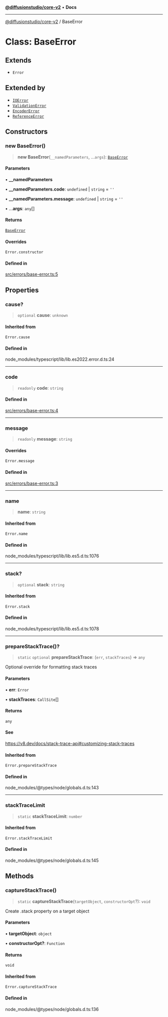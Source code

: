 [**@diffusionstudio/core-v2**](../README.md) • **Docs**

***

[@diffusionstudio/core-v2](../globals.md) / BaseError

# Class: BaseError

## Extends

- `Error`

## Extended by

- [`IOError`](IOError.md)
- [`ValidationError`](ValidationError.md)
- [`EncoderError`](EncoderError.md)
- [`ReferenceError`](ReferenceError.md)

## Constructors

### new BaseError()

> **new BaseError**(`__namedParameters`, ...`args`): [`BaseError`](BaseError.md)

#### Parameters

• **\_\_namedParameters**

• **\_\_namedParameters.code**: `undefined` \| `string` = `''`

• **\_\_namedParameters.message**: `undefined` \| `string` = `''`

• ...**args**: `any`[]

#### Returns

[`BaseError`](BaseError.md)

#### Overrides

`Error.constructor`

#### Defined in

[src/errors/base-error.ts:5](https://github.com/diffusionstudio/core-v2/blob/ce69ef92917fd6c7f2f6e872cf6c87954dee9b56/src/errors/base-error.ts#L5)

## Properties

### cause?

> `optional` **cause**: `unknown`

#### Inherited from

`Error.cause`

#### Defined in

node\_modules/typescript/lib/lib.es2022.error.d.ts:24

***

### code

> `readonly` **code**: `string`

#### Defined in

[src/errors/base-error.ts:4](https://github.com/diffusionstudio/core-v2/blob/ce69ef92917fd6c7f2f6e872cf6c87954dee9b56/src/errors/base-error.ts#L4)

***

### message

> `readonly` **message**: `string`

#### Overrides

`Error.message`

#### Defined in

[src/errors/base-error.ts:3](https://github.com/diffusionstudio/core-v2/blob/ce69ef92917fd6c7f2f6e872cf6c87954dee9b56/src/errors/base-error.ts#L3)

***

### name

> **name**: `string`

#### Inherited from

`Error.name`

#### Defined in

node\_modules/typescript/lib/lib.es5.d.ts:1076

***

### stack?

> `optional` **stack**: `string`

#### Inherited from

`Error.stack`

#### Defined in

node\_modules/typescript/lib/lib.es5.d.ts:1078

***

### prepareStackTrace()?

> `static` `optional` **prepareStackTrace**: (`err`, `stackTraces`) => `any`

Optional override for formatting stack traces

#### Parameters

• **err**: `Error`

• **stackTraces**: `CallSite`[]

#### Returns

`any`

#### See

https://v8.dev/docs/stack-trace-api#customizing-stack-traces

#### Inherited from

`Error.prepareStackTrace`

#### Defined in

node\_modules/@types/node/globals.d.ts:143

***

### stackTraceLimit

> `static` **stackTraceLimit**: `number`

#### Inherited from

`Error.stackTraceLimit`

#### Defined in

node\_modules/@types/node/globals.d.ts:145

## Methods

### captureStackTrace()

> `static` **captureStackTrace**(`targetObject`, `constructorOpt`?): `void`

Create .stack property on a target object

#### Parameters

• **targetObject**: `object`

• **constructorOpt?**: `Function`

#### Returns

`void`

#### Inherited from

`Error.captureStackTrace`

#### Defined in

node\_modules/@types/node/globals.d.ts:136
